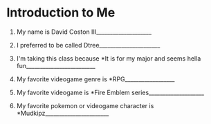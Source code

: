 # Introduction to Me

1. My name is David Coston III____________________

1. I preferred to be called Dtree______________________

1. I'm taking this class because *It is for my major and seems hella fun_________________________

1. My favorite videogame genre is *RPG__________________

1. My favorite videogame is *Fire Emblem series____________________

1. My favorite pokemon or videogame character is *Mudkipz_______________________
